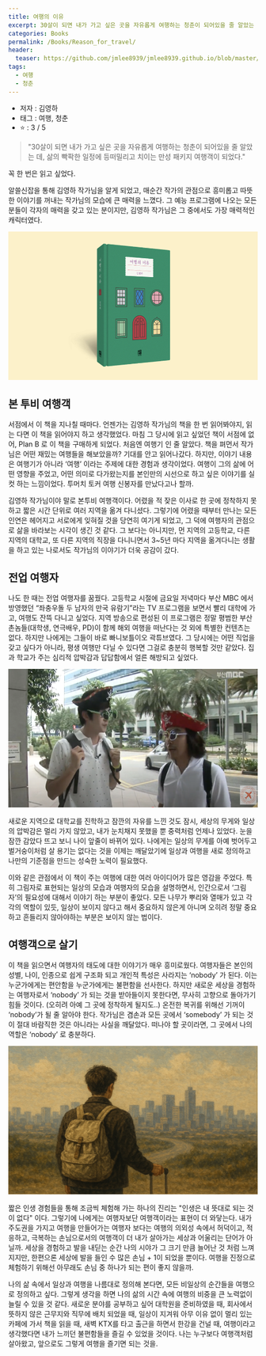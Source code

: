 ```yaml
---
title: 여행의 이유
excerpt: 30살이 되면 내가 가고 싶은 곳을 자유롭게 여행하는 청춘이 되어있을 줄 알았는 데.
categories: Books
permalink: /Books/Reason_for_travel/
header:
  teaser: https://github.com/jmlee8939/jmlee8939.github.io/blob/master/assets/images/books/reason_for_travel/lone_traveler.png?raw=true
tags:
  - 여행
  - 청춘
---
```


- 저자 : 김영하
- 태그 : 여행, 청춘
-  ⭐️   : 3 / 5 

>"30살이 되면 내가 가고 싶은 곳을 자유롭게 여행하는 청춘이 되어있을 줄 알았는 데, 
> 삶의 빡팍한 일정에 등떠밀리고 치이는 만성 패키지 여행객이 되었다."

꼭 한 번은 읽고 싶었다.

알쓸신잡을 통해 김영하 작가님을 알게 되었고, 매순간 작가의 관점으로 흥미롭고 따뜻한 이야기를 꺼내는 작가님의 모습에 큰 매력을 느꼈다. 그 예능 프로그램에 나오는 모든 분들이 각자의 매력을 갖고 있는 분이지만, 김영하 작가님은 그 중에서도 가장 매력적인 캐릭터였다.

<p align="center">
<img src= "https://github.com/jmlee8939/jmlee8939.github.io/blob/master/assets/images/books/reason_for_travel/reason_for_travel_book.png?raw=true" width = 600 height = 300>
</p>

## 본 투비 여행객

서점에서 이 책을 지나칠 때마다. 언젠가는 김영하 작가님의 책을 한 번 읽어봐야지, 읽는 다면 이 책을 읽어야지 하고 생각했었다. 마침 그 당시에 읽고 싶었던 책이 서점에 없어, Plan B 로 이 책을 구매하게 되었다. 처음엔  여행기 인 줄 알았다. 책을 펴먼서 작가님은 어떤 재밌는 여행들을 해보았을까? 기대를 안고 읽어나갔다. 하지만, 이야기 내용은 여행기가 아니라 ‘여행’ 이라는 주제에 대한 경험과 생각이었다. 여행이 그의 삶에 어떤 영향을 주었고, 어떤 의미로 다가왔는지를 본인만의 시선으로 하고 싶은 이야기를 실컷 하는 느낌이었다. 투머치 토커 여행 신봉자를 만났다고나 할까.

김영하 작가님이야 말로 본투비 여행객이다. 어렸을 적 잦은 이사로 한 곳에 정착하지 못하고 짧은 시간 단위로 여러 지역을 옮겨 다니셨다. 그렇기에 어렸을 때부터 만나는 모든 인연은 헤어지고 서로에게 잊혀질 것을 당연히 여기게 되었고, 그 덕에 여행자의 관점으로 삶을 바라보는 시각이 생긴 것 같다. 그 보다는 아니지만, 먼 지역의 고등학교, 다른 지역의 대학교, 또 다른 지역의 직장을 다니니면서 3~5년 마다 지역을 옮겨다니는 생활을 하고 있는 나로서도 작가님의 이야기가 더욱 공감이 갔다.

## 전업 여행자

나도 한 때는 전업 여행자를 꿈꿨다. 고등학교 시절에 금요일 저녁마다 부산 MBC 에서 방영했던 “좌충우돌 두 남자의 만국 유람기”라는 TV 프로그램을 보면서 빨리 대학에 가고, 여행도 잔뜩 다니고 싶었다. 지역 방송으로 편성된 이 프로그램은 정말 평범한 부산 촌놈들(대학생, 연극배우, PD)이 함께 해외 여행을 떠난다는 것 외에 특별한 컨텐츠는 없다. 하지만 나에게는 그들이 바로 빠니보틀이오 곽튜브였다. 그 당시에는 어떤 직업을 갖고 싶다가 아니라, 평생 여행만 다닐 수 있다면 그걸로 충분히 행복할 것만 같았다. 집과 학교가 주는 심리적 압박감과 답답함에서 얼른 해방되고 싶었다.

<p align="center">
<img src= "https://github.com/jmlee8939/jmlee8939.github.io/blob/master/assets/images/books/reason_for_travel/tv_show_performer.png?raw=true" width = 600 height = 280>
</p>

새로운 지역으로 대학교를 진학하고 잠깐의 자유를 느낀 것도 잠시, 세상의 무게와 일상의 압박감은 멀리 가지 않았고, 내가 눈치채지 못했을 뿐 중력처럼 언제나 있었다. 눈을 잠깐 감았다 뜨고 보니 나이 앞줄이 바뀌어 있다. 나에게는 일상의 무게를 아예 벗어두고 벌거숭이처럼 살 용기는 없다는 것을 이제는 깨달았기에 일상과 여행을 새로 정의하고 나만의 기준점을 만드는 성숙한 노력이 필요했다.

이와 같은 관점에서 이 책이 주는 여행에 대한 여러 아이디어가 많은 영감을 주었다. 특히 그림자로 표현되는 일상의 모습과 여행자의 모습을 설명하면서, 인간으로서 ‘그림자’의 필요성에 대해서 이야기 하는 부분이 좋았다. 모든 나무가 뿌리와 열매가 있고 각각의 역할이 있듯, 일상이 보이지 않다고 해서 중요하지 않은게 아니며 오히려 정말 중요하고 흔들리지 않아야하는 부분은 보이지 않는 법이다.

## 여행객으로 살기

이 책을 읽으면서 여행자의 태도에 대한 이야기가 매우 흥미로웠다. 여행자들은 본인의 성별, 나이, 인종으로 쉽게 구조화 되고 개인적 특성은 사라지는 ‘nobody’ 가 된다. 이는 누군가에게는 편안함을 누군가에게는 불편함을 선사한다. 하지만 새로운 세상을 경험하는 여행자로서 ‘nobody’ 가 되는 것을 받아들이지 못한다면, 무사히 고향으로 돌아가기 힘들 것이다. (오히려 아예 그 곳에 정착하게 될지도..) 온전한 복귀를 위해선 기꺼이 ‘nobody’가 될 줄 알아야 한다. 작가님은 겸손과 모든 곳에서 ‘somebody’ 가 되는 것이 절대 바람직한 것은 아니라는 사실을 깨달았다. 떠나야 할 곳이라면, 그 곳에서 나의 역할은 ‘nobody’ 로 충분하다.

<p align="center">
<img src= "https://github.com/jmlee8939/jmlee8939.github.io/blob/master/assets/images/books/reason_for_travel/lone_traveler.png?raw=true" width = 600 height = 300>
</p>

짧은 인생 경험들을 통해 조금씩 체험해 가는 하나의 진리는 "인생은 내 뜻대로 되는 것이 없다" 이다. 그렇기에 나에게는 여행자보단 여행객이라는 표현이 더 와닿는다. 내가 주도권을 가지고 여행을 만들어가는 여행자 보다는 여행의 의외성 속에서 허덕이고, 적응하고, 극복하는 손님으로서의 여행객이 더 내가 살아가는 세상과 어울리는 단어가 아닐까. 세상을 경험하고 발을 내딛는 순간 나의 시야가 그 크기 만큼 늘어난 것 처럼 느껴지지만, 한편으론 세상에 발을 들인 수 많은 손님 + 1이 되었을 뿐이다. 여행을 진정으로 체험하기 위해선 아무래도 손님 중 하나가 되는 편이 좋지 않을까.

나의 삶 속에서 일상과 여행을 나름대로 정의해 본다면, 모든  비일상의 순간들을 여행으로 정의하고 싶다. 그렇게 생각을 하면 나의 삶의 시간 속에 여행의 비중을 큰 노력없이 늘릴 수 있을 것 같다. 새로운 분야를 공부하고 싶어 대학원을 준비하였을 때, 회사에서 뜻하지 않은 근무지와 직무에 배치 되었을 때, 일상이 지겨워 아무 이유 없이 멀리 있는 카페에 가서 책을 읽을 때, 새벽 KTX를 타고 출근을 하면서 한강을 건널 때, 여행이라고 생각했다면 내가 느끼던 불편함들을 즐길 수 있었을 것이다. 나는 누구보다 여행객처럼 살아왔고, 앞으로도 그렇게 여행을 즐기면 되는 것을. 